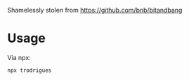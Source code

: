 Shamelessly stolen from https://github.com/bnb/bitandbang

# Usage
Via npx:
```
npx trodrigues
```

